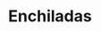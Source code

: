 ---
title: Enchiladas
id: 009
price: 250
tags:
  - May
  - Cinco De Mayo
  - Cooking
  - Grocery
  - Mexican
start_date: 2019-04-23 00:00:00
stop_date: 2019-05-05 00:00:00
youtube_video_id: mSnZeMM9-E4
---